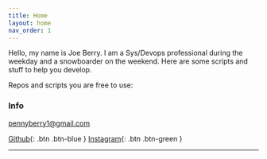 ```yaml
---
title: Home
layout: home
nav_order: 1
---
```


Hello, my name is Joe Berry. I am a Sys/Devops professional during the weekday and a snowboarder on the weekend. Here are some scripts and stuff to help you develop.

Repos and scripts you are free to use:

### Info
pennyberry1@gmail.com

[Github](https://github.com/pennyberry){: .btn .btn-blue }
[Instagram](https://www.instagram.com/tallkidssuck/){: .btn .btn-green }

----

[Configuring Your Local Machine]: https://github.com/pennyberry/Public/tree/main/local_machine_config_scripts
[Azure CLI Scripts]: https://github.com/pennyberry/Public/tree/main/azure_cli
[pennyberry1@gmail.com]: pennyberry1@gmail.com
[Instagram]: https://www.instagram.com/tallkidssuck/
[Github]: https://github.com/pennyberry